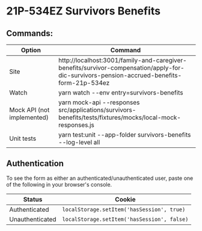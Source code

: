 # 21P-534EZ Survivors Benefits

## Commands:

| Option | Command |
| ------ | ----------- |
| Site   | http://localhost:3001/family-and-caregiver-benefits/survivor-compensation/apply-for-dic-survivors-pension-accrued-benefits-form-21p-534ez |
| Watch  | yarn watch --env entry=survivors-benefits |
| Mock API (not implemented) | yarn mock-api --responses src/applications/survivors-benefits/tests/fixtures/mocks/local-mock-responses.js | 
| Unit tests | yarn test:unit --app-folder survivors-benefits --log-level all |

## Authentication
To see the form as either an authenticated/unauthenticated user, paste one of the following in your browser's console.

| Status | Cookie |
| ------ | ------ |
| Authenticated | `localStorage.setItem('hasSession', true)` |
| Unauthenticated | `localStorage.setItem('hasSession', false)` |